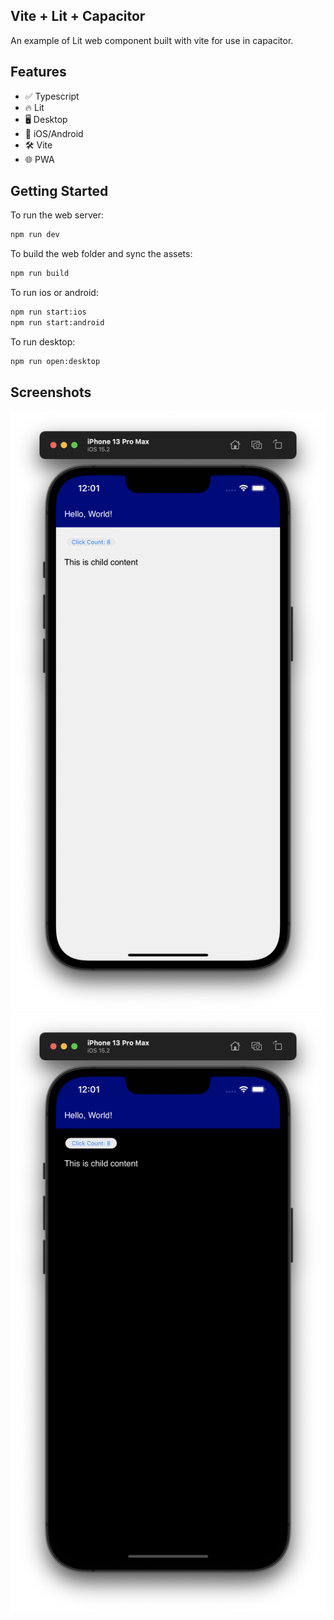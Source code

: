 ## Vite + Lit + Capacitor

An example of Lit web component built with vite for use in capacitor.

## Features

- ✅ Typescript
- 🔥 Lit
- 🖥 Desktop
- 📱 iOS/Android
- 🛠 Vite
- 🌐 PWA

## Getting Started

To run the web server:

```bash
npm run dev
```

To build the web folder and sync the assets:

```bash
npm run build
```

To run ios or android:

```bash
npm run start:ios
npm run start:android
```

To run desktop:
```bash
npm run open:desktop
```

## Screenshots

![](/screenshots/light.png)
![](/screenshots/dark.png)

